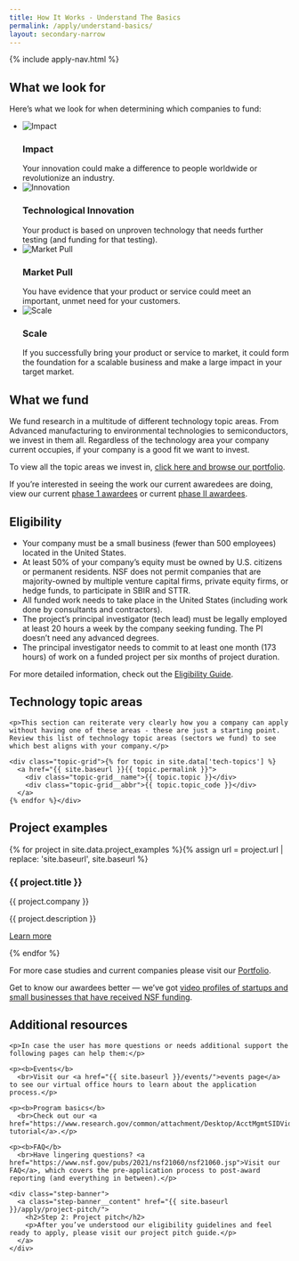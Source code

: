 ```yaml
---
title: How It Works - Understand The Basics
permalink: /apply/understand-basics/
layout: secondary-narrow
---
```

{% include apply-nav.html %}

<div class="gdd-apply">
  <section class="usa-section two-column-content-block full-bleed-bg">
    <div class="two-column-content-block__col">
      <h2>What we look for</h2>
      <p>Here’s what we look for when determining which companies to fund:</p>
      <ul class="two-column-content-block__list">
        <li>
          <img src="{{ site.baseurl }}/assets/img/icons/icon-impact.svg" alt="Impact">
          <span class="two-column-content-block__list-content">
            <h3 class="two-column-content-block__list-title">Impact</h3>
            Your innovation could make a difference to people worldwide or revolutionize an industry.
          </span>
        </li>
        <li>
          <img src="{{ site.baseurl }}/assets/img/icons/icon-innovation.svg" alt="Innovation" class="two-column-content-block__icon-wide">
          <span class="two-column-content-block__list-content">
            <h3 class="two-column-content-block__list-title">Technological Innovation</h3>
            Your product is based on unproven technology that needs further testing (and funding for that testing).
          </span>
        </li>
        <li>
          <img src="{{ site.baseurl }}/assets/img/icons/icon-market-pull.svg" alt="Market Pull">
          <span class="two-column-content-block__list-content">
            <h3 class="two-column-content-block__list-title">Market Pull</h3>
            You have evidence that your product or service could meet an important, unmet need for your customers.
          </span>
        </li>
        <li>
          <img src="{{ site.baseurl }}/assets/img/icons/icon-scale.svg" alt="Scale">
          <span class="two-column-content-block__list-content">
            <h3 class="two-column-content-block__list-title">Scale</h3>
            If you successfully bring your product or service to market, it could form the foundation for a scalable business and make a large impact in your target market.
          </span>
        </li>
      </ul>
    </div>
    <div class="two-column-content-block__col">
      <h2>What we fund</h2>
      <p>We fund research in a multitude of different technology topic areas. From Advanced manufacturing to environmental technologies to semiconductors, we invest in them all. Regardless of the technology area your company current occupies, if your company is a good fit we want to invest.</p>
      <p>To view all the topic areas we invest in, <a href="#">click here and browse our portfolio</a>.</p>
      <p>If you’re interested in seeing the work our current awaredees are doing, view our current <a href="#">phase 1 awardees</a> or current <a href="#">phase II awardees</a>.</p>
    </div>
  </section>

  <h2>Eligibility</h2>

  <ul>
    <li>Your company must be a small business (fewer than 500 employees) located in the United States.</li>
    <li>At least 50% of your company’s equity must be owned by U.S. citizens or permanent residents. NSF does not permit companies that are majority-owned by multiple venture capital firms, private equity firms, or hedge funds, to participate in SBIR and STTR.</li>
    <li>All funded work needs to take place in the United States (including work done by consultants and contractors).</li>
    <li>The project’s principal investigator (tech lead) must be legally employed at least 20 hours a week by the company seeking funding. The PI doesn’t need any advanced degrees.</li>
    <li>The principal investigator needs to commit to at least one month (173 hours) of work on a funded project per six months of project duration.</li>
  </ul>

  <p>For more detailed information, check out the <a href="https://www.sbir.gov/faqs/eligibility-requirements">Eligibility Guide</a>.</p>

  <section class="usa-section full-bleed-bg">
    <h2>Technology topic areas</h2>

    <p>This section can reiterate very clearly how you a company can apply without having one of these areas - these are just a starting point. Review this list of technology topic areas (sectors we fund) to see which best aligns with your company.</p>

    <div class="topic-grid">{% for topic in site.data['tech-topics'] %}
      <a href="{{ site.baseurl }}{{ topic.permalink }}">
        <div class="topic-grid__name">{{ topic.topic }}</div>
        <div class="topic-grid__abbr">{{ topic.topic_code }}</div>
      </a>
    {% endfor %}</div>
  </section>

  <h2>Project examples</h2>

  <div class="project-cards">{% for project in site.data.project_examples %}{% assign url = project.url | replace: 'site.baseurl', site.baseurl %}
    <div class="project-cards__single project-cards__single--bg" {% if project.img %}style="background-image: url('{{ site.baseurl }}{{ project.img }}');"{% endif %}>
      <div class="project-cards__title">
        <h3>{{ project.title }}</h3>
        <p class="project-cards__company">{{ project.company }}</p>
      </div>
      <div class="project-cards__desc">
        <p>{{ project.description }}</p>
        <p><a href="{{ url }}">Learn more</a></p>
      </div>
    </div>
  {% endfor %}</div>

  <p>For more case studies and current companies please visit our <a href="{{ site.baseurl }}/portfolio/">Portfolio</a>.</p>

  <p>Get to know our awardees better — we’ve got <a href="{{ site.baseurl }}/showcase/">video profiles of startups and small businesses that have received NSF funding</a>.</p>

  <section class="usa-section full-bleed-bg">
    <h2>Additional resources</h2>

    <p>In case the user has more questions or needs additional support the following pages can help them:</p>

    <p><b>Events</b>
      <br>Visit our <a href="{{ site.baseurl }}/events/">events page</a> to see our virtual office hours to learn about the application process.</p>

    <p><b>Program basics</b>
      <br>Check out our <a href="https://www.research.gov/common/attachment/Desktop/AcctMgmtSIDVideo3.html">video tutorial</a>.</p>

    <p><b>FAQ</b>
      <br>Have lingering questions? <a href="https://www.nsf.gov/pubs/2021/nsf21060/nsf21060.jsp">Visit our FAQ</a>, which covers the pre-application process to post-award reporting (and everything in between).</p>

    <div class="step-banner">
      <a class="step-banner__content" href="{{ site.baseurl }}/apply/project-pitch/">
        <h2>Step 2: Project pitch</h2>
        <p>After you’ve understood our eligibility guidelines and feel ready to apply, please visit our project pitch guide.</p>
      </a>
    </div>
  </section>
</div>
